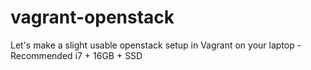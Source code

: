 # vagrant-openstack
Let's make a slight usable openstack setup in Vagrant on your laptop - Recommended i7 + 16GB + SSD
